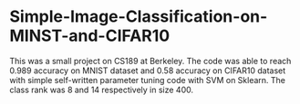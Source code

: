 # Simple-Image-Classification-on-MINST-and-CIFAR10
This was a small project on CS189 at Berkeley. The code was able to reach 0.989 accuracy on MNIST dataset and 0.58 accuracy on CIFAR10 dataset with simple self-written parameter tuning code with SVM on Sklearn. The class rank was 8 and 14 respectively in size 400.
